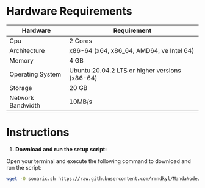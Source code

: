 # Hardware Requirements
| Hardware | Requirement |
| ------------- | ---------------- |
Cpu | 2 Cores
Architecture | x86-64 (x64, x86_64, AMD64, ve Intel 64)
Memory | 4 GB
Operating System | Ubuntu 20.04.2 LTS or higher versions (x86-64)
Storage | 20 GB
Network Bandwidth | 10MB/s 

# Instructions

1. **Download and run the setup script:**

Open your terminal and execute the following command to download and run the script:

   ```sh
   wget -O sonaric.sh https://raw.githubusercontent.com/rmndkyl/MandaNode/main/Sonaric-Nodes/sonaric.sh && chmod +x sonaric.sh && sed -i 's/\r$//' sonaric.sh && ./sonaric.sh
   ```
   
   